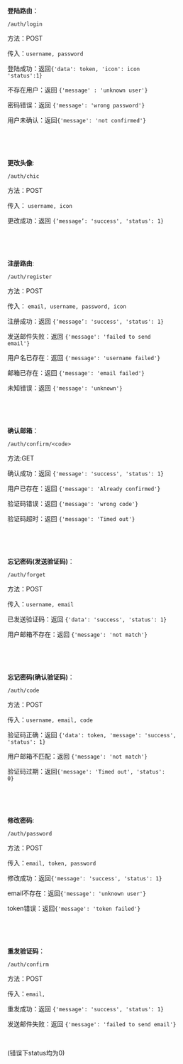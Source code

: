 &nbsp;

**登陆路由**：

```/auth/login```

方法：POST

传入：<code>username, password</code>

登陆成功：返回<code>{'data': token, 'icon': icon 'status':1}</code>

不存在用户：返回 <code>{'message' : 'unknown user'}</code>

密码错误：返回 <code>{'message': 'wrong password'}</code>

用户未确认：返回<code>{'message': 'not confirmed'}</code>

&nbsp;

&nbsp;

**更改头像**:

```/auth/chic```

方法：POST

传入：
<code>username, icon</code>

更改成功：返回
<code>{‘message’: 'success', 'status': 1}</code>

&nbsp;

&nbsp;

**注册路由**:

```/auth/register```

方法：POST

传入：
<code>email, username, password, icon</code>

注册成功：返回
<code>{‘message’: 'success', 'status': 1}</code>

发送邮件失败：返回
<code>{'message': 'failed to send email'}</code>

用户名已存在：返回
<code>{'message': 'username failed'}</code>

邮箱已存在：返回
<code>{'message': 'email failed'}</code>

未知错误：返回
<code>{'message': 'unknown'}</code>

&nbsp;

&nbsp;

**确认邮箱**：

```/auth/confirm/<code>```

方法:GET

确认成功：返回
<code>{'message': 'success', 'status': 1}</code>

用户已存在：返回
<code>{'message': 'Already confirmed'}</code>

验证码错误：返回
<code>{'message': 'wrong code'}</code>

验证码超时：返回
<code>{'message': 'Timed out'}</code>

&nbsp;

&nbsp;

**忘记密码(发送验证码)**：

```/auth/forget```

方法：POST

传入：<code>username, email</code>

已发送验证码：返回 <code>{'data': 'success', 'status': 1}</code>

用户邮箱不存在：返回 <code>{'message': 'not match'}</code>

&nbsp;

&nbsp;

**忘记密码(确认验证码)**：

```/auth/code```

方法：POST

传入：<code>username, email, code</code>

验证码正确：返回 <code>{'data': token, 'message': 'success', 'status': 1}</code>

用户邮箱不匹配：返回 <code>{'message': 'not match'}</code>

验证码过期：返回<code>{'message': 'Timed out', 'status': 0}</code>

&nbsp;

&nbsp;

**修改密码**:

```/auth/password```

方法：POST

传入：<code>email, token, password</code>

修改成功：返回<code>{'message': 'success', 'status': 1}</code>

email不存在：返回<code>{'message': 'unknown user'}</code>

token错误：返回<code>{'message': 'token failed'}</code>

&nbsp;

&nbsp;

**重发验证码**：

```/auth/confirm```

方法：POST

传入：<code>email,</code>

重发成功：返回
<code>{'message': 'success', 'status': 1} </code>

发送邮件失败：返回
<code>{'message': 'failed to send email'} </code>

&nbsp;

(错误下status均为0)
